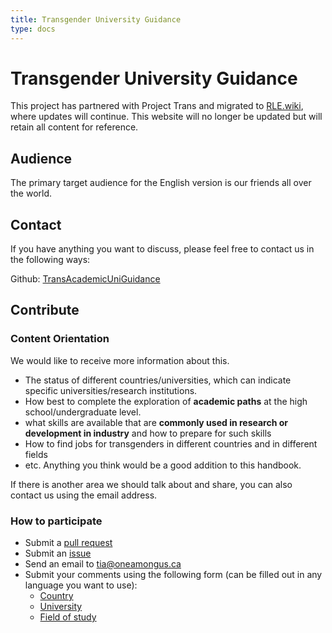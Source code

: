 ```yaml
---
title: Transgender University Guidance
type: docs
---
```


# Transgender University Guidance

This project has partnered with Project Trans and migrated to [RLE.wiki](https://rle.wiki/), where updates will continue. This website will no longer be updated but will retain all content for reference.

## Audience

The primary target audience for the English version is our friends all over the world.

## Contact

If you have anything you want to discuss, please feel free to contact us in the following ways:

Github: [TransAcademicUniGuidance](https://github.com/one-among-us/TransAcademicUniGuide)

## Contribute

### Content Orientation

We would like to receive more information about this.

- The status of different countries/universities, which can indicate specific universities/research institutions.
- How best to complete the exploration of **academic paths** at the high school/undergraduate level.
- what skills are available that are **commonly used in research or development in industry** and how to prepare for such skills
- How to find jobs for transgenders in different countries and in different fields
- etc. Anything you think would be a good addition to this handbook.

If there is another area we should talk about and share, you can also contact us using the email address.

### How to participate

- Submit a [pull request](https://github.com/one-among-us/TransAcademicUniGuide/pulls)
- Submit an [issue](https://github.com/one-among-us/TransAcademicUniGuide/issues)
- Send an email to [tia@oneamongus.ca](mailto:tia@oneamongus.ca)
- Submit your comments using the following form (can be filled out in any language you want to use):
  - [Country](https://docs.google.com/forms/d/e/1FAIpQLSfm40NK_kWylDTy-cIhUibpX1LaVx-6vw4EF2x7SgXSIhlXOA/viewform)
  - [University](https://docs.google.com/forms/d/e/1FAIpQLSdTduZ0wpgJ3W4LDPQ6u_Vm6Gi_AMZYZnwYFl5ifT8SO4yJmA/viewform)
  - [Field of study](https://docs.google.com/forms/d/e/1FAIpQLScgX2iVOC2_5Z3tmbp4kJq6Es2RrEOypUpzaoNIEg-5yNmqFw/viewform)
